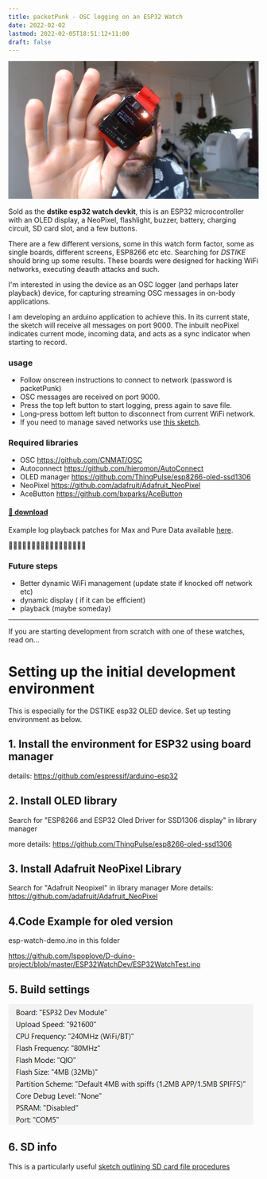 ```yaml
---
title: packetPunk - OSC logging on an ESP32 Watch
date: 2022-02-02
lastmod: 2022-02-05T18:51:12+11:00
draft: false
---
```


![](assets/Pasted%20image%2020220202163610.png)

Sold as the **dstike esp32 watch devkit**, this is an ESP32 microcontroller with an OLED display, a NeoPixel, flashlight, buzzer, battery, charging circuit, SD card slot, and a few buttons.

There are a few different versions, some in this watch form factor, some as single boards, different screens, ESP8266 etc etc.   Searching for *DSTIKE* should bring up some results.  These boards were designed for hacking WiFi networks, executing deauth attacks and such.

I'm interested in using the device as an OSC logger (and perhaps later playback) device, for capturing streaming OSC messages in on-body applications.

I am developing an arduino application to achieve this. In its current state, the sketch will receive all messages on port 9000.  The inbuilt neoPixel indicates current mode, incoming data, and acts as a sync indicator when starting to record.



### usage
- Follow onscreen instructions to connect to network (password is packetPunk)
- OSC messages are received on port 9000.
- Press the top left button to start logging, press again to save file.
- Long-press  bottom left button to disconnect from current WiFi network.
- If you need to manage saved networks use [this sketch](https://github.com/Hieromon/AutoConnect/blob/master/examples/Credential/Credential.ino).

### Required libraries
- OSC https://github.com/CNMAT/OSC
- Autoconnect https://github.com/hieromon/AutoConnect
- OLED manager https://github.com/ThingPulse/esp8266-oled-ssd1306
- NeoPixel https://github.com/adafruit/Adafruit_NeoPixel
- AceButton https://github.com/bxparks/AceButton


#### [💾 download](assets/packetpunk/packetPunk.ino)

Example log playback patches for Max and Pure Data available [here](assets/packetpunk/packetpunkplayback.zip).

🔺🔷🔻🔷🔺🔷🔻🔷🔺🔷🔻🔷🔺🔷🔻🔷🔺

### Future steps
- Better dynamic WiFi management (update state if knocked off network etc)
- dynamic display ( if it can be efficient)
- playback (maybe someday)

---

If you are starting development from scratch with one of these watches, read on...

# Setting up the initial development environment
This is especially for the DSTIKE esp32 OLED device.
Set up testing environment as below.


## 1. Install the environment for ESP32 using board manager
details: https://github.com/espressif/arduino-esp32
 
 
## 2. Install OLED library
Search for "ESP8266 and ESP32 Oled Driver for SSD1306 display" in library manager

more details: https://github.com/ThingPulse/esp8266-oled-ssd1306


## 3. Install Adafruit NeoPixel Library
Search for "Adafruit Neopixel" in library manager
More details: https://github.com/adafruit/Adafruit_NeoPixel
 

## 4.Code Example for oled version 
esp-watch-demo.ino in this folder

https://github.com/lspoplove/D-duino-project/blob/master/ESP32WatchDev/ESP32WatchTest.ino

## 5. Build settings
![](assets/Pasted%20image%2020220202173518.png)

## 6. SD info
This is a particularly useful [sketch outlining SD card file procedures](https://github.com/espressif/arduino-esp32/blob/master/libraries/SD_MMC/examples/SDMMC_Test/SDMMC_Test.ino) 